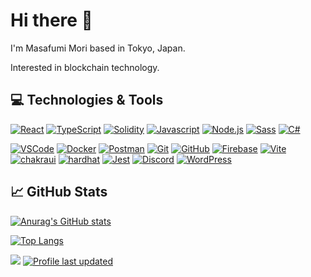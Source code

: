 # Hi there 👋

I'm Masafumi Mori based in Tokyo, Japan.

Interested in blockchain technology.

## 💻 Technologies & Tools

[![React][react.js]][react-url]
[![TypeScript][typescript]][typescript-url]
[![Solidity][solidity]][solidity-url]
[![Javascript][javascript]][javascript-url]
[![Node.js][nodejs]][nodejs-url]
[![Sass][sass]][sass-url]
[![C#][c#]][c#-url]

[![VSCode][vscode]][vscode-url]
[![Docker][docker]][docker-url]
[![Postman][postman]][postman-url]
[![Git][git]][git-url]
[![GitHub][github]][github-url]
[![Firebase][firebase]][firebase-url]
[![Vite][vite.js]][vite-url]
[![chakraui][chakraui]][chakraui-url]
[![hardhat][hardhat]][hardhat-url]
[![Jest][jest]][jest-url]
[![Discord][discord]][discord-url]
[![WordPress][wordpress]][wordpress-url]

## 📈 GitHub Stats 

[![Anurag's GitHub stats](https://github-readme-stats.vercel.app/api?username=masafumimori&count_private=true&show_icons=true&theme=swift)](https://github.com/masafumimori/github-readme-stats)

[![Top Langs](https://github-readme-stats.vercel.app/api/top-langs/?username=masafumimori&hide=ruby&layout=compact)](https://github.com/masafumimori/github-readme-stats)

<!-- [![masafumimori's wakatime stats](https://github-readme-stats.vercel.app/api/wakatime?username=masafumimori)](https://github.com/anuraghazra/github-readme-stats) -->

![](https://komarev.com/ghpvc/?username=masafumimori)
[![Profile last updated](https://img.shields.io/github/last-commit/masafumimori/masafumimori/main?label=Last%20updated)](https://github.com/masafumimori/masafumimori/commits)

<!--
**masafumimori/masafumimori** is a ✨ _special_ ✨ repository because its `README.md` (this file) appears on your GitHub profile.

Here are some ideas to get you started:

- 🔭 I’m currently working on ...
- 🌱 I’m currently learning ...
- 👯 I’m looking to collaborate on ...
- 🤔 I’m looking for help with ...
- 💬 Ask me about ...
- 📫 How to reach me: ...
- 😄 Pronouns: ...
- ⚡ Fun fact: ...
-->

[react.js]: https://img.shields.io/badge/React-20232A?style=for-the-badge&logo=react&logoColor=61DAFB
[react-url]: https://reactjs.org
[vite.js]: https://img.shields.io/badge/Vite-8B73FE?style=for-the-badge&logo=vite&logoColor=FFD028
[vite-url]: https://vitejs.dev
[chakraui]: https://img.shields.io/badge/ChakraUI-f2f2f2?style=for-the-badge&logo=chakraui&logoColor=319795
[chakraui-url]: https://chakra-ui.com
[typescript]: https://img.shields.io/badge/TypeScript-3077C6?style=for-the-badge&logo=typescript&logoColor=white
[typescript-url]: https://www.typescriptlang.org
[solidity]: https://img.shields.io/badge/Solidity-343131?style=for-the-badge&logo=solidity&logoColor=white
[solidity-url]: https://docs.soliditylang.org/en/v0.8.15/
[javascript]: https://img.shields.io/badge/javascript-F7DF1E?style=for-the-badge&logo=javascript&logoColor=white
[javascript-url]: https://developer.mozilla.org/en-US/docs/Web/JavaScript
[c#]: https://img.shields.io/badge/C%23-9B72D5?style=for-the-badge&logo=cSharp#&logoColor=white
[c#-url]: https://docs.microsoft.com/en-us/dotnet/csharp/
[vscode]: https://img.shields.io/badge/VSCode-22A5EB?style=for-the-badge&logo=visualstudiocode&logoColor=#22A5EB
[vscode-url]: https://code.visualstudio.com/
[docker]: https://img.shields.io/badge/Docker-2593E4?style=for-the-badge&logo=docker&logoColor=white
[docker-url]: https://www.docker.com/
[postman]: https://img.shields.io/badge/Postman-F76836?style=for-the-badge&logo=postman&logoColor=white
[postman-url]: https://www.postman.com/
[git]: https://img.shields.io/badge/git-F6F7F6?style=for-the-badge&logo=git&logoColor=E94F30
[git-url]: https://git-scm.com/
[github]: https://img.shields.io/badge/github-25282E?style=for-the-badge&logo=github&logoColor=white
[github-url]: https://github.com/
[firebase]: https://img.shields.io/badge/firebase-039AE4?style=for-the-badge&logo=firebase&logoColor=FFCB2B
[firebase-url]: https://firebase.google.com/
[hardhat]: https://img.shields.io/badge/hardhat-FEF100?style=for-the-badge&logo=hardhat&logoColor=FFCB2B
[hardhat-url]: https://hardhat.org/
[discord]: https://img.shields.io/badge/discord-5563EA?style=for-the-badge&logo=discord&logoColor=white
[discord-url]: https://discord.com/
[nodejs]: https://img.shields.io/badge/node.js-339933?style=for-the-badge&logo=node.js&logoColor=white
[nodejs-url]: https://nodejs.org/en/
[sass]: https://img.shields.io/badge/sass-CC6699?style=for-the-badge&logo=sass&logoColor=white
[sass-url]: https://sass-lang.com/
[jest]: https://img.shields.io/badge/jest-C21325?style=for-the-badge&logo=jest&logoColor=white
[jest-url]: https://jestjs.io/
[wordpress]: https://img.shields.io/badge/wordpress-21759B?style=for-the-badge&logo=wordpress&logoColor=white
[wordpress-url]: https://wordpress.com/
